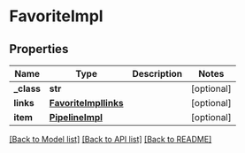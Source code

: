 # FavoriteImpl


## Properties
Name | Type | Description | Notes
------------ | ------------- | ------------- | -------------
**_class** | **str** |  | [optional] 
**links** | [**FavoriteImpllinks**](FavoriteImpllinks.md) |  | [optional] 
**item** | [**PipelineImpl**](PipelineImpl.md) |  | [optional] 

[[Back to Model list]](../README.md#documentation-for-models) [[Back to API list]](../README.md#documentation-for-api-endpoints) [[Back to README]](../README.md)


